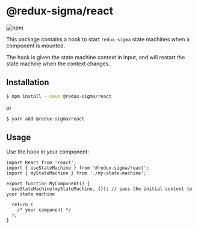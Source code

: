 # @redux-sigma/react

![npm](https://img.shields.io/npm/v/@redux-sigma/react)

This package contains a hook to start `redux-sigma` state machines when a component is mounted.

The hook is given the state machine context in input,
and will restart the state machine when the context changes.

## Installation

```bash
$ npm install --save @redux-sigma/react
```

or

```bash
$ yarn add @redux-sigma/react
```

## Usage

Use the hook in your component:

```tsx
import React from 'react';
import { useStateMachine } from '@redux-sigma/react';
import { myStateMachine } from './my-state-machine';

export function MyComponent() {
  useStateMachine(myStateMachine, {}); // pass the initial context to your state machine

  return (
    /* your component */
  );
}
```
